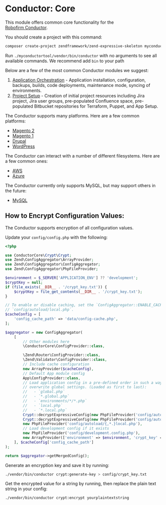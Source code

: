 Conductor: Core
====================================

This module offers common core functionality for the  
[Robofirm Conductor](https://bitbucket.org/robofirm/robofirm-conductor).


You should create a project with this command:

```bash
composer create-project zendframework/zend-expressive-skeleton myconductortool
```

Run `./myconductortool/vendor/bin/conductor` with no arguments to see all available commands. We recommend add `bin` to your path

Below are a few of the most common Conductor modules we suggest:

1. [Application Orchestration](https://bitbucket.org/robofirm/conductor-application-orchestration) - Application 
   installation, configuration, backups, builds, code deployments, maintenance mode, syncing of environments.
2. [Project Setup](https://bitbucket.org/robofirm/conductor-project-setup) - Creation of initial project resources
   including Jira project, Jira user groups, pre-populated Confluence space, pre-populated 
   Bitbucket repositories for Terraform, Puppet, and App Setup.

The Conductor supports many platforms. Here are a few common platforms:

* [Magento 2](https://bitbucket.org/robofirm/conductor-magento-2-platform-support)
* [Magento 1](https://bitbucket.org/robofirm/conductor-magento-1-platform-support)
* [Drupal](https://bitbucket.org/robofirm/conductor-drupal-platform-support)
* [WordPress](https://bitbucket.org/robofirm/conductor-wordpress-platform-support)

The Conductor can interact with a number of different filesystems. Here are a few common ones:

* [AWS](https://bitbucket.org/robofirm/conductor-aws-filesystem-support)
* [Azure](https://bitbucket.org/robofirm/conductor-azure-filesystem-support)

The Conductor currently only supports MySQL, but may support others in the future:

* [MySQL](https://bitbucket.org/robofirm/conductor-mysql-database-support)

## How to Encrypt Configuration Values:

The Conductor supports encryption of all configuration values.

Update your `config/config.php` with the following:
```php
<?php

use ConductorCore\Crypt\Crypt;
use Zend\ConfigAggregator\ArrayProvider;
use Zend\ConfigAggregator\ConfigAggregator;
use Zend\ConfigAggregator\PhpFileProvider;

$environment = $_SERVER['APPLICATION_ENV'] ?? 'development';
$cryptKey = null;
if (file_exists(__DIR__ . '/crypt_key.txt')) {
    $cryptKey = file_get_contents(__DIR__ . '/crypt_key.txt');
}

// To enable or disable caching, set the `ConfigAggregator::ENABLE_CACHE` boolean in
// `config/autoload/local.php`.
$cacheConfig = [
    'config_cache_path' => 'data/config-cache.php',
];

$aggregator = new ConfigAggregator(
    [
        // Other modules here
        \ConductorCore\ConfigProvider::class,

        \Zend\Router\ConfigProvider::class,
        \Zend\Validator\ConfigProvider::class,
        // Include cache configuration
        new ArrayProvider($cacheConfig),
        // Default App module config
        App\ConfigProvider::class,
        // Load application config in a pre-defined order in such a way that local settings
        // overwrite global settings. (Loaded as first to last):
        //   - `global.php`
        //   - `*.global.php`
        //   - `environments/*/*.php`
        //   - `local.php`
        //   - `*.local.php`
        Crypt::decryptExpressiveConfig(new PhpFileProvider('config/autoload/{,*.}global.php'), $cryptKey),
        Crypt::decryptExpressiveConfig(new PhpFileProvider('config/autoload/environments/' . $environment . '/{,*.}php'), $cryptKey),
        new PhpFileProvider('config/autoload/{,*.}local.php'),
        // Load development config if it exists
        new PhpFileProvider('config/development.config.php'),
        new ArrayProvider(['environment' => $environment, 'crypt_key' => $cryptKey]),
    ], $cacheConfig['config_cache_path']
);

return $aggregator->getMergedConfig();
```

Generate an encryption key and save it by running:
```bash
./vendor/bin/conductor crypt:generate-key > config/crypt_key.txt
```

Get the encrypted value for a string by running, then replace the plain text string in your config:
```bash
./vendor/bin/conductor crypt:encrypt yourplaintextstring
```
